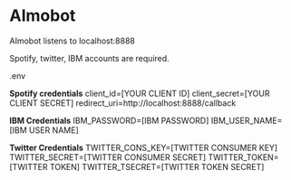 # AImobot

AImobot listens to localhost:8888

Spotify, twitter, IBM accounts are required.

.env

**Spotify credentials**
client_id=[YOUR CLIENT ID]
client_secret=[YOUR CLIENT SECRET]
redirect_uri=http://localhost:8888/callback

**IBM Credentials**
IBM_PASSWORD=[IBM PASSWORD]
IBM_USER_NAME=[IBM USER NAME]

**Twitter Credentials**
TWITTER_CONS_KEY=[TWITTER CONSUMER KEY]
TWITTER_SECRET=[TWITTER CONSUMER SECRET]
TWITTER_TOKEN=[TWITTER TOKEN]
TWITTER_TSECRET=[TWITTER TOKEN SECRET]

